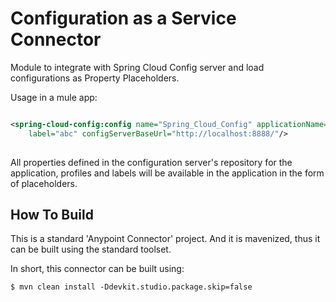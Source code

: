 # Configuration as a Service Connector

Module to integrate with Spring Cloud Config server and load configurations as Property Placeholders.

Usage in a mule app:

```xml

<spring-cloud-config:config name="Spring_Cloud_Config" applicationName="foo" profiles="a,b,c" 
	label="abc" configServerBaseUrl="http://localhost:8888/"/>
    
```

All properties defined in the configuration server's repository for the application, profiles and labels will be available in the application in the form of placeholders.


## How To Build

This is a standard 'Anypoint Connector' project. And it is mavenized, thus it can be built using the standard toolset.

In short, this connector can be built using:

    $ mvn clean install -Ddevkit.studio.package.skip=false
   
